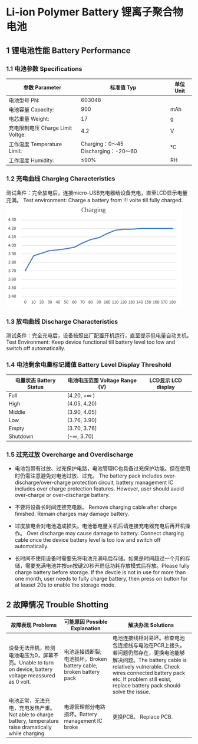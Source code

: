 # Li-ion Polymer Battery 锂离子聚合物电池

## 1 锂电池性能 Battery Performance
### 1.1 电池参数 Specifications
|参数 Parameter|标准值 Typ|单位 Unit|
|---|---|---|
|电池型号 PN:|603048||
|电池容量 Capacity:|900|mAh|
|电芯重量 Weight:|17 |g|
|充电限制电压	Charge Limit Voltge:|4.2|V|
|工作温度 Temperature Limit:|Charging：0～45 Discharging：-20～60| °C|
|工作湿度 Humidity:|≤90%|RH|

### 1.2 充电曲线 Charging Characteristics
测试条件：完全放电后，连接micro-USB充电器给设备充电，直至LCD显示电量充满。
Test environment: Charge a battery from !!! volte till fully charged.
![](https://github.com/uestc-maddog/Flir_Camera/blob/master/Flir%20Doc/picture/charge.png)

### 1.3 放电曲线 Discharge Characteristics
测试条件：完全充电后，设备按照出厂配置开机运行，直至提示低电量自动关机。
Test Environment: Keep device functional till battery level too low and switch off automatically.

### 1.4 电池剩余电量标记阈值 Battery Level Display Threshold

电量状态 Battery Status |电池电压范围 Voltage Range (V)|LCD显示 LCD display
------- |---------------|-------
Full	|  [4.20, +∞ )	|
High	|  (4.05, 4.20)	|
Middle	|  (3.90, 4.05]	|
Low	    |  (3.76, 3.90]	|
Empty	|  (3.70, 3.76]	|
Shutdown|   (-∞, 3.70]  |

### 1.5 过充过放 Overcharge and Overdischarge
* 电池包带有过放、过充保护电路，电池管理IC也具备过充保护功能。但在使用时仍需注意避免对电池过放、过充。 The battery pack includes over-discharge/over-charge protection circuit, battery management IC includes over charge protection features. However, user should avoid over-charge or over-discharge battery.

* 不要将设备长时间连接充电器。 Remove charging cable after charge finished. Remain charges may damage battery.

* 过度放电会对电池造成损失。电池低电量关机后请连接充电器充电后再开机操作。 Over discharge may cause damage to battery. Connect charging cable once the device battery level is too low and switch off automatically. 

* 长时间不使用设备时需要先将电池充满电后存储。如果是时间超过一个月的存储，需要充满电池并按on按键20秒开启低功耗存放模式后存放。Please fully charge battery before storage. If the devcie is not in use for more than one month, user needs to fully charge battery, then press on button for at leaset 20s to enable the storage mode.

## 2 故障情况 Trouble Shotting

故障表现 Problems |可能原因 Possible Explanation|解决办法 Solutions
------- |---------------|-------
设备无法开机，检测电池电压为0，屏幕不亮。Unable to turn on device, battery voltage meassured as 0 volt.|电池连接线断裂; 电池损坏。Broken battery cable; broken battery pack|电池连接线相对易坏。检查电池包连接线与电池在PCB上接头。若问题仍然存在，更换电池能够解决问题。The battery cable is relatively vulnerable. Check wires connected battery pack etc. If problem still exist, replace battery pack should solve the issue.
电池正常，无法充电，充电发热严重。Not able to charge battery, temperature raise dramatically while charging	|电源管理部分电路损坏。Battery management IC broke| 更换PCB。 Replace PCB.
